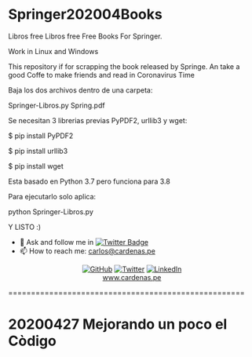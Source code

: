 # Springer202004Books

Libros free
Libros free
Free Books For Springer. 

Work in Linux and Windows

This repository if for scrapping the book released by Springe.
An take a good Coffe to make friends and read in Coronavirus Time

Baja los dos archivos dentro de una carpeta:

Springer-Libros.py
Spring.pdf

Se necesitan 3 librerias previas PyPDF2, urllib3 y wget: 

$ pip install PyPDF2

$ pip install urllib3

$ pip install wget

Esta basado en Python 3.7 pero funciona para 3.8

Para ejecutarlo solo aplica: 

python Springer-Libros.py

Y LISTO :)



- 💬 Ask and follow me in  [![Twitter Badge](https://img.shields.io/badge/-@unimauro-1ca0f1?style=flat-square&labelColor=1ca0f1&logo=twitter&logoColor=white&link=https://twitter.com/unimauro)](https://twitter.com/unimauro)
- 📫 How to reach me: carlos@cardenas.pe

<p align="center"=>
	<a href="https://github.com/unimauro"><img src="https://img.shields.io/github/followers/unimauro.svg?label=GitHub&style=social" alt="GitHub"></a>
	<a href="https://twitter.com/unimauro"><img src="https://img.shields.io/twitter/follow/unimauro?label=Twitter&style=social" alt="Twitter"></a>
	<a href="https://www.linkedin.com/in/carloscardenasf/"><img src="https://img.shields.io/badge/LinkedIn--_.svg?style=social&logo=linkedin" alt="LinkedIn"></a>
<br/><a href="https://www.cardenas.pe/">www.cardenas.pe</a>
</p>

====================================================

20200427
Mejorando un poco el Còdigo
====================================================
